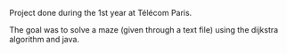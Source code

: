 Project done during the 1st year at Télécom Paris. 

The goal was to solve a maze (given through a text file) using the dijkstra algorithm and java. 